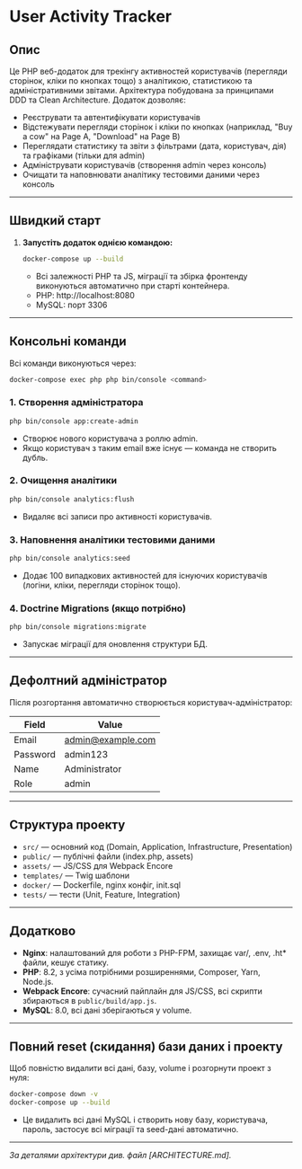 # User Activity Tracker

## Опис

Це PHP веб-додаток для трекінгу активностей користувачів (перегляди сторінок, кліки по кнопках тощо) з аналітикою, статистикою та адміністративними звітами. Архітектура побудована за принципами DDD та Clean Architecture. Додаток дозволяє:

- Реєструвати та автентифікувати користувачів
- Відстежувати перегляди сторінок і кліки по кнопках (наприклад, "Buy a cow" на Page A, "Download" на Page B)
- Переглядати статистику та звіти з фільтрами (дата, користувач, дія) та графіками (тільки для admin)
- Адмініструвати користувачів (створення admin через консоль)
- Очищати та наповнювати аналітику тестовими даними через консоль

---

## Швидкий старт

1. **Запустіть додаток однією командою:**
   ```bash
   docker-compose up --build
   ```
   - Всі залежності PHP та JS, міграції та збірка фронтенду виконуються автоматично при старті контейнера.
   - PHP: http://localhost:8080
   - MySQL: порт 3306 

---

## Консольні команди

Всі команди виконуються через:
```bash
docker-compose exec php php bin/console <command>
```

### 1. Створення адміністратора
```bash
php bin/console app:create-admin
```
- Створює нового користувача з роллю admin.
- Якщо користувач з таким email вже існує — команда не створить дубль.

### 2. Очищення аналітики
```bash
php bin/console analytics:flush
```
- Видаляє всі записи про активності користувачів.

### 3. Наповнення аналітики тестовими даними
```bash
php bin/console analytics:seed
```
- Додає 100 випадкових активностей для існуючих користувачів (логіни, кліки, перегляди сторінок тощо).

### 4. Doctrine Migrations (якщо потрібно)
```bash
php bin/console migrations:migrate
```
- Запускає міграції для оновлення структури БД.

---

## Дефолтний адміністратор

Після розгортання автоматично створюється користувач-адміністратор:

| Field    | Value              |
|----------|--------------------|
| Email    | admin@example.com  |
| Password | admin123           |
| Name     | Administrator      |
| Role     | admin              |

---

## Структура проекту

- `src/` — основний код (Domain, Application, Infrastructure, Presentation)
- `public/` — публічні файли (index.php, assets)
- `assets/` — JS/CSS для Webpack Encore
- `templates/` — Twig шаблони
- `docker/` — Dockerfile, nginx конфіг, init.sql
- `tests/` — тести (Unit, Feature, Integration)

---

## Додатково

- **Nginx**: налаштований для роботи з PHP-FPM, захищає var/, .env, .ht* файли, кешує статику.
- **PHP**: 8.2, з усіма потрібними розширеннями, Composer, Yarn, Node.js.
- **Webpack Encore**: сучасний пайплайн для JS/CSS, всі скрипти збираються в `public/build/app.js`.
- **MySQL**: 8.0, всі дані зберігаються у volume.

---

## Повний reset (скидання) бази даних і проекту

Щоб повністю видалити всі дані, базу, volume і розгорнути проект з нуля:

```bash
docker-compose down -v
docker-compose up --build
```

- Це видалить всі дані MySQL і створить нову базу, користувача, пароль, застосує всі міграції та seed-дані автоматично.

---

_За деталями архітектури див. файл [ARCHITECTURE.md]._
